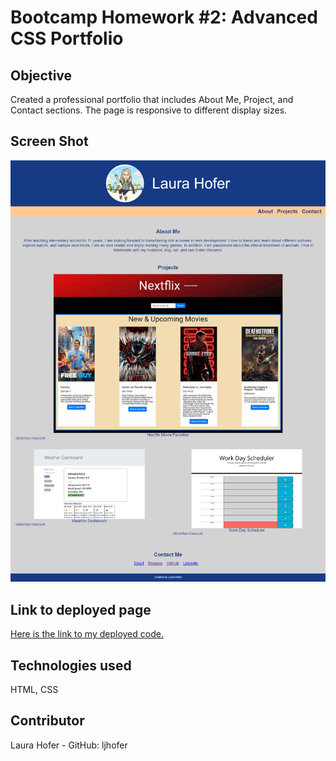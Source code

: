 # Bootcamp Homework #2: Advanced CSS Portfolio

## Objective

Created a professional portfolio that includes About Me, Project, and Contact sections. The page is responsive to different display sizes.  

## Screen Shot

![Here is a link to a screen shot of the home page.](./assets/images/portfolio_screen_shot.png)  

## Link to deployed page

[Here is the link to my deployed code.](https://ljhofer.github.io/portfolio/)

## Technologies used

HTML, CSS

## Contributor
Laura Hofer - GitHub: ljhofer